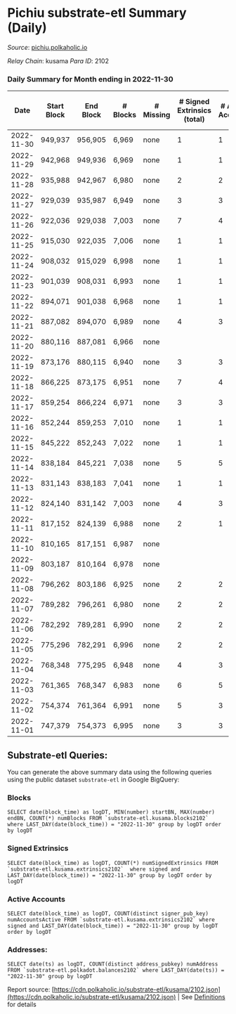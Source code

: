 # Pichiu substrate-etl Summary (Daily)

_Source_: [pichiu.polkaholic.io](https://pichiu.polkaholic.io)

*Relay Chain*: kusama
*Para ID*: 2102



### Daily Summary for Month ending in 2022-11-30


| Date | Start Block | End Block | # Blocks | # Missing | # Signed Extrinsics (total) | # Active Accounts | # Addresses with Balances | # Events | # Transfers | # XCM Transfers In | # XCM Transfers Out |
| ---- | ----------- | --------- | -------- | --------- | --------------------------- | ----------------- | ------------------------- | -------- | ----------- | ------------------ | ------------------- |
| 2022-11-30 | 949,937 | 956,905 | 6,969 | none  | 1 | 1 | 1,123 | 13,946 |   |   |   |
| 2022-11-29 | 942,968 | 949,936 | 6,969 | none  | 1 | 1 |  | 13,946 |   |   |   |
| 2022-11-28 | 935,988 | 942,967 | 6,980 | none  | 2 | 2 | 1,123 | 13,972 |   |   |   |
| 2022-11-27 | 929,039 | 935,987 | 6,949 | none  | 3 | 3 | 1,123 | 13,915 | 1  |   |   |
| 2022-11-26 | 922,036 | 929,038 | 7,003 | none  | 7 | 4 | 1,122 | 14,119 | 24  |   |   |
| 2022-11-25 | 915,030 | 922,035 | 7,006 | none  | 1 | 1 | 1,112 | 14,020 |   |   |   |
| 2022-11-24 | 908,032 | 915,029 | 6,998 | none  | 1 | 1 |  | 14,004 |   |   |   |
| 2022-11-23 | 901,039 | 908,031 | 6,993 | none  | 1 | 1 | 1,112 | 13,996 |   |   |   |
| 2022-11-22 | 894,071 | 901,038 | 6,968 | none  | 1 | 1 |  | 13,944 |   |   |   |
| 2022-11-21 | 887,082 | 894,070 | 6,989 | none  | 4 | 3 | 1,112 | 13,998 |   |   |   |
| 2022-11-20 | 880,116 | 887,081 | 6,966 | none  |  |  | 1,112 | 13,936 |   |   |   |
| 2022-11-19 | 873,176 | 880,115 | 6,940 | none  | 3 | 3 |  | 13,895 |   |   |   |
| 2022-11-18 | 866,225 | 873,175 | 6,951 | none  | 7 | 4 |  | 13,934 |   |   |   |
| 2022-11-17 | 859,254 | 866,224 | 6,971 | none  | 3 | 3 | 1,112 | 13,958 |   |   |   |
| 2022-11-16 | 852,244 | 859,253 | 7,010 | none  | 1 | 1 |  | 14,030 |   |   |   |
| 2022-11-15 | 845,222 | 852,243 | 7,022 | none  | 1 | 1 | 1,112 | 14,052 |   |   |   |
| 2022-11-14 | 838,184 | 845,221 | 7,038 | none  | 5 | 5 | 1,112 | 14,104 | 2  |   |   |
| 2022-11-13 | 831,143 | 838,183 | 7,041 | none  | 1 | 1 | 1,110 | 14,090 |   |   |   |
| 2022-11-12 | 824,140 | 831,142 | 7,003 | none  | 4 | 3 |  | 14,031 | 1  | 1  |   |
| 2022-11-11 | 817,152 | 824,139 | 6,988 | none  | 2 | 1 |  | 13,988 |   |   |   |
| 2022-11-10 | 810,165 | 817,151 | 6,987 | none  |  |  |  | 13,980 |   |   |   |
| 2022-11-09 | 803,187 | 810,164 | 6,978 | none  |  |  |  | 13,962 |   |   |   |
| 2022-11-08 | 796,262 | 803,186 | 6,925 | none  | 2 | 2 | 1,110 | 13,862 |   |   |   |
| 2022-11-07 | 789,282 | 796,261 | 6,980 | none  | 2 | 2 | 1,110 | 13,972 |   |   |   |
| 2022-11-06 | 782,292 | 789,281 | 6,990 | none  | 2 | 2 |  | 13,992 |   |   |   |
| 2022-11-05 | 775,296 | 782,291 | 6,996 | none  | 2 | 2 |  | 14,004 |   |   |   |
| 2022-11-04 | 768,348 | 775,295 | 6,948 | none  | 4 | 3 | 1,110 | 13,918 | 1  |   |   |
| 2022-11-03 | 761,365 | 768,347 | 6,983 | none  | 6 | 5 | 1,109 | 13,994 | 3  |   |   |
| 2022-11-02 | 754,374 | 761,364 | 6,991 | none  | 5 | 3 | 1,109 | 14,006 |   |   |   |
| 2022-11-01 | 747,379 | 754,373 | 6,995 | none  | 3 | 3 |  | 14,006 | 1  |   |   |

## Substrate-etl Queries:
You can generate the above summary data using the following queries using the public dataset `substrate-etl` in Google BigQuery:


### Blocks
```
SELECT date(block_time) as logDT, MIN(number) startBN, MAX(number) endBN, COUNT(*) numBlocks FROM `substrate-etl.kusama.blocks2102`  where LAST_DAY(date(block_time)) = "2022-11-30" group by logDT order by logDT
```


### Signed Extrinsics
```
SELECT date(block_time) as logDT, COUNT(*) numSignedExtrinsics FROM `substrate-etl.kusama.extrinsics2102`  where signed and LAST_DAY(date(block_time)) = "2022-11-30" group by logDT order by logDT
```


### Active Accounts
```
SELECT date(block_time) as logDT, COUNT(distinct signer_pub_key) numAccountsActive FROM `substrate-etl.kusama.extrinsics2102` where signed and LAST_DAY(date(block_time)) = "2022-11-30" group by logDT order by logDT
```


### Addresses:
```
SELECT date(ts) as logDT, COUNT(distinct address_pubkey) numAddress FROM `substrate-etl.polkadot.balances2102` where LAST_DAY(date(ts)) = "2022-11-30" group by logDT
```



Report source: [https://cdn.polkaholic.io/substrate-etl/kusama/2102.json](https://cdn.polkaholic.io/substrate-etl/kusama/2102.json) | See [Definitions](/DEFINITIONS.md) for details
